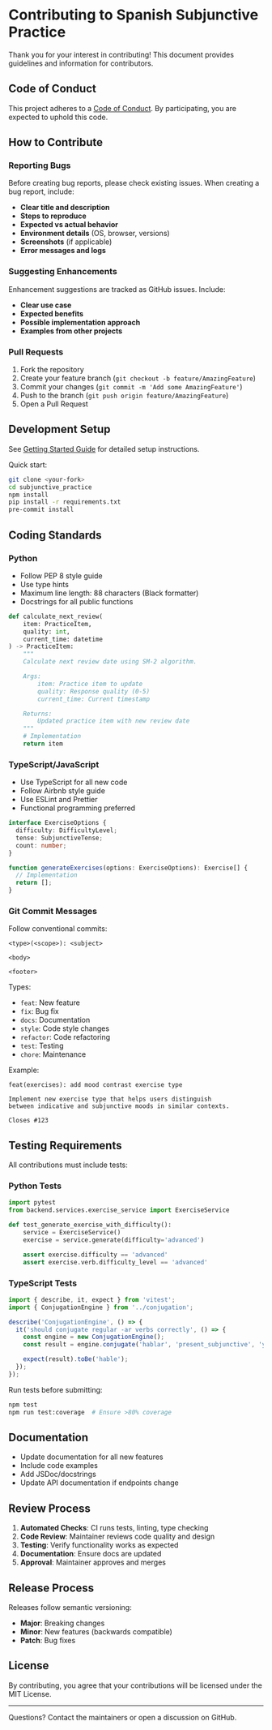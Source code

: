# Contributing to Spanish Subjunctive Practice

Thank you for your interest in contributing! This document provides guidelines and information for contributors.

## Code of Conduct

This project adheres to a [Code of Conduct](./CODE_OF_CONDUCT.md). By participating, you are expected to uphold this code.

## How to Contribute

### Reporting Bugs

Before creating bug reports, please check existing issues. When creating a bug report, include:

- **Clear title and description**
- **Steps to reproduce**
- **Expected vs actual behavior**
- **Environment details** (OS, browser, versions)
- **Screenshots** (if applicable)
- **Error messages and logs**

### Suggesting Enhancements

Enhancement suggestions are tracked as GitHub issues. Include:

- **Clear use case**
- **Expected benefits**
- **Possible implementation approach**
- **Examples from other projects**

### Pull Requests

1. Fork the repository
2. Create your feature branch (`git checkout -b feature/AmazingFeature`)
3. Commit your changes (`git commit -m 'Add some AmazingFeature'`)
4. Push to the branch (`git push origin feature/AmazingFeature`)
5. Open a Pull Request

## Development Setup

See [Getting Started Guide](./getting-started.md) for detailed setup instructions.

Quick start:
```bash
git clone <your-fork>
cd subjunctive_practice
npm install
pip install -r requirements.txt
pre-commit install
```

## Coding Standards

### Python

- Follow PEP 8 style guide
- Use type hints
- Maximum line length: 88 characters (Black formatter)
- Docstrings for all public functions

```python
def calculate_next_review(
    item: PracticeItem,
    quality: int,
    current_time: datetime
) -> PracticeItem:
    """
    Calculate next review date using SM-2 algorithm.

    Args:
        item: Practice item to update
        quality: Response quality (0-5)
        current_time: Current timestamp

    Returns:
        Updated practice item with new review date
    """
    # Implementation
    return item
```

### TypeScript/JavaScript

- Use TypeScript for all new code
- Follow Airbnb style guide
- Use ESLint and Prettier
- Functional programming preferred

```typescript
interface ExerciseOptions {
  difficulty: DifficultyLevel;
  tense: SubjunctiveTense;
  count: number;
}

function generateExercises(options: ExerciseOptions): Exercise[] {
  // Implementation
  return [];
}
```

### Git Commit Messages

Follow conventional commits:

```
<type>(<scope>): <subject>

<body>

<footer>
```

Types:
- `feat`: New feature
- `fix`: Bug fix
- `docs`: Documentation
- `style`: Code style changes
- `refactor`: Code refactoring
- `test`: Testing
- `chore`: Maintenance

Example:
```
feat(exercises): add mood contrast exercise type

Implement new exercise type that helps users distinguish
between indicative and subjunctive moods in similar contexts.

Closes #123
```

## Testing Requirements

All contributions must include tests:

### Python Tests
```python
import pytest
from backend.services.exercise_service import ExerciseService

def test_generate_exercise_with_difficulty():
    service = ExerciseService()
    exercise = service.generate(difficulty='advanced')

    assert exercise.difficulty == 'advanced'
    assert exercise.verb.difficulty_level == 'advanced'
```

### TypeScript Tests
```typescript
import { describe, it, expect } from 'vitest';
import { ConjugationEngine } from '../conjugation';

describe('ConjugationEngine', () => {
  it('should conjugate regular -ar verbs correctly', () => {
    const engine = new ConjugationEngine();
    const result = engine.conjugate('hablar', 'present_subjunctive', 'yo');

    expect(result).toBe('hable');
  });
});
```

Run tests before submitting:
```bash
npm test
npm run test:coverage  # Ensure >80% coverage
```

## Documentation

- Update documentation for all new features
- Include code examples
- Add JSDoc/docstrings
- Update API documentation if endpoints change

## Review Process

1. **Automated Checks**: CI runs tests, linting, type checking
2. **Code Review**: Maintainer reviews code quality and design
3. **Testing**: Verify functionality works as expected
4. **Documentation**: Ensure docs are updated
5. **Approval**: Maintainer approves and merges

## Release Process

Releases follow semantic versioning:

- **Major**: Breaking changes
- **Minor**: New features (backwards compatible)
- **Patch**: Bug fixes

## License

By contributing, you agree that your contributions will be licensed under the MIT License.

---

Questions? Contact the maintainers or open a discussion on GitHub.
